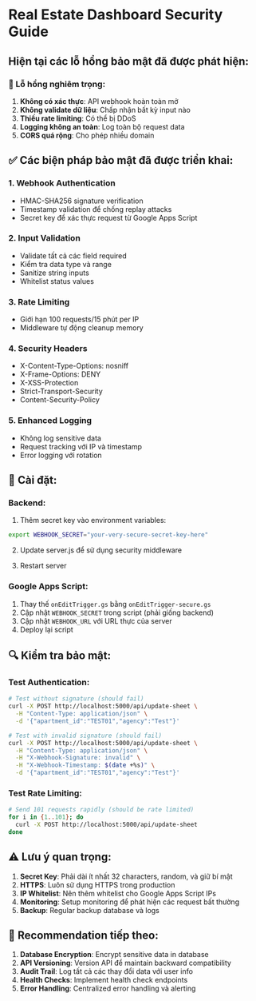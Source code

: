 # Real Estate Dashboard Security Guide

## Hiện tại các lỗ hổng bảo mật đã được phát hiện:

### 🚨 Lỗ hổng nghiêm trọng:
1. **Không có xác thực**: API webhook hoàn toàn mở
2. **Không validate dữ liệu**: Chấp nhận bất kỳ input nào
3. **Thiếu rate limiting**: Có thể bị DDoS
4. **Logging không an toàn**: Log toàn bộ request data
5. **CORS quá rộng**: Cho phép nhiều domain

## ✅ Các biện pháp bảo mật đã được triển khai:

### 1. Webhook Authentication
- HMAC-SHA256 signature verification
- Timestamp validation để chống replay attacks
- Secret key để xác thực request từ Google Apps Script

### 2. Input Validation
- Validate tất cả các field required
- Kiểm tra data type và range
- Sanitize string inputs
- Whitelist status values

### 3. Rate Limiting
- Giới hạn 100 requests/15 phút per IP
- Middleware tự động cleanup memory

### 4. Security Headers
- X-Content-Type-Options: nosniff
- X-Frame-Options: DENY
- X-XSS-Protection
- Strict-Transport-Security
- Content-Security-Policy

### 5. Enhanced Logging
- Không log sensitive data
- Request tracking với IP và timestamp
- Error logging với rotation

## 🔧 Cài đặt:

### Backend:
1. Thêm secret key vào environment variables:
```bash
export WEBHOOK_SECRET="your-very-secure-secret-key-here"
```

2. Update server.js để sử dụng security middleware

3. Restart server

### Google Apps Script:
1. Thay thế `onEditTrigger.gs` bằng `onEditTrigger-secure.gs`
2. Cập nhật `WEBHOOK_SECRET` trong script (phải giống backend)
3. Cập nhật `WEBHOOK_URL` với URL thực của server
4. Deploy lại script

## 🔍 Kiểm tra bảo mật:

### Test Authentication:
```bash
# Test without signature (should fail)
curl -X POST http://localhost:5000/api/update-sheet \
  -H "Content-Type: application/json" \
  -d '{"apartment_id":"TEST01","agency":"Test"}'

# Test with invalid signature (should fail)  
curl -X POST http://localhost:5000/api/update-sheet \
  -H "Content-Type: application/json" \
  -H "X-Webhook-Signature: invalid" \
  -H "X-Webhook-Timestamp: $(date +%s)" \
  -d '{"apartment_id":"TEST01","agency":"Test"}'
```

### Test Rate Limiting:
```bash
# Send 101 requests rapidly (should be rate limited)
for i in {1..101}; do
  curl -X POST http://localhost:5000/api/update-sheet
done
```

## ⚠️ Lưu ý quan trọng:

1. **Secret Key**: Phải dài ít nhất 32 characters, random, và giữ bí mật
2. **HTTPS**: Luôn sử dụng HTTPS trong production
3. **IP Whitelist**: Nên thêm whitelist cho Google Apps Script IPs
4. **Monitoring**: Setup monitoring để phát hiện các request bất thường
5. **Backup**: Regular backup database và logs

## 📝 Recommendation tiếp theo:

1. **Database Encryption**: Encrypt sensitive data in database
2. **API Versioning**: Version API để maintain backward compatibility
3. **Audit Trail**: Log tất cả các thay đổi data với user info
4. **Health Checks**: Implement health check endpoints
5. **Error Handling**: Centralized error handling và alerting
